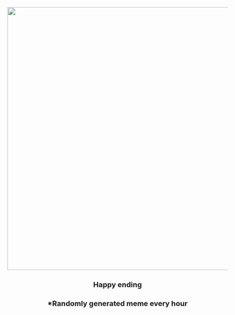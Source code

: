 <p align="center">
        <img src="https://i.redd.it/rqbb2ew7lbj91.jpg" width="600" height="600">
        </p>
        <h3 align="center">Happy ending</h3>
        <h3 align="center">*Randomly generated meme every hour</h3>
    